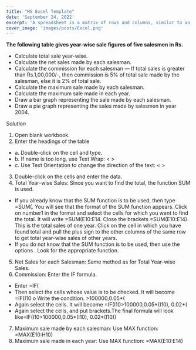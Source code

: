 ```yaml
---
title: "MS Excel Template"
date: 'September 24, 2022'
excerpt: 'A spreadsheet is a matrix of rows and columns, similar to an accounting notebook (ledger). A spreadsheet program is primarily used for mathematical calculations. A spreadsheet program is often used to prepare budgets, financial projections, billing, and other reports arranged in rows and columns. An electronic spreadsheet provides more flexibility, speed, and accuracy in comparison to a manually maintained spreadsheet.'
cover_image: 'images/posts/Excel.png'
---
```

**The following table gives year-wise sale figures of five salesmen in Rs.**



- Calculate total sale year-wise.
- Calculate the net sales made by each salesman.
- Calculate the commission for each salesman — If total sales is greater than Rs.1,00,000/-, then commission is 5% of total sale made by the salesman, else it is 2% of total sale.
- Calculate the maximum sale made by each salesman.
- Calculate the maximum sale made in each year.
- Draw a bar graph representing the sale made by each salesman.
- Draw a pie graph representing the sales made by salesmen in year 2004.

*Solution*


1. Open blank workbook.   <New> <Create>
2. Enter the headings of the table
 - a. Double-click on the cell and type.
 - b. If name is too long, use Text Wrap: <Home><Alignment><   >
 - c. Use Text Orientation to change the direction of the text: <Home><Alignment><   >
3. Double-click on the cells and enter the data.
4. Total Year-wise Sales: Since you want to find the total, the function SUM is used.
 - If you already know that the SUM function is to be used, then type =SUM(. You will see that the format of the SUM function appears. Click on number1 in the format and select the cells for which you want to find the total. It will write =SUM(E10:E14. Close the brackets =SUM(E10:E14). This is the total sales of one year. Click on the cell in which you have found total and pull the plus sign to the other columns of the same row to get total year-wise sales of other years.
 - If you do not know that the SUM function is to be used, then use the options <Formulas> <Function Library>. Look for the appropriate function.
5. Net Sales for each Salesman: Same method as for Total Year-wise Sales.
6. Commission: Enter the IF formula.
 - Enter =IF(
 - Then select the cells whose value is to be checked. It will become =IF(I10 o Write the condition. >100000,0.05*(
 - Again select the cells. It will become =IF(I10>100000,0.05*(I10), 0.02*(
 - Again select the cells, and put brackets.The final formula will look like=IF(I10>100000,0.05*(I10), 0.02*(I10))
7. Maximum sale made by each salesman: Use MAX function: =MAX(E10:H10)
8. Maximum sale made in each year: Use MAX function: =MAX(E10:E14)
